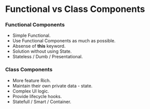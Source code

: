 #   Functional vs Class Components

### Functional Components

-   Simple Functional.
-   Use Functional Components as much as possible.
-   Absense of **this** keyword.
-   Solution without using State.
-   Stateless / Dumb /  Presentational.

### Class Components

-   More feature Rich.
-   Maintain their own private data - state.
-   Complex UI logic.
-   Provide lifecycle hooks.
-   Statefull / Smart / Container. 

